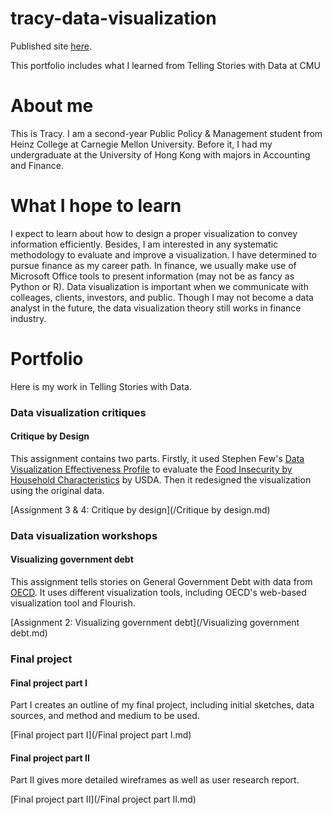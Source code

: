 # tracy-data-visualization

Published site [here](https://tracycccc.github.io/tracy-data-visualization/).

This portfolio includes what I learned from Telling Stories with Data at CMU

# About me
This is Tracy. I am a second-year Public Policy & Management student from Heinz College at Carnegie Mellon University. Before it, I had my undergraduate at the University of Hong Kong with majors in Accounting and Finance.

# What I hope to learn
I expect to learn about how to design a proper visualization to convey information efficiently. Besides, I am interested in any systematic methodology to evaluate and improve a visualization. I have determined to pursue finance as my career path. In finance, we usually make use of Microsoft Office tools to present information (may not be as fancy as Python or R). Data visualization is important when we communicate with colleages, clients, investors, and public. Though I may not become a data analyst in the future, the data visualization theory still works in finance industry.

# Portfolio
Here is my work in Telling Stories with Data.
### Data visualization critiques
#### Critique by Design
This assignment contains two parts. Firstly, it used Stephen Few's [Data Visualization Effectiveness Profile](http://www.perceptualedge.com/articles/visual_business_intelligence/data_visualization_effectiveness_profile.pdf) to evaluate the [Food Insecurity by Household Characteristics](https://www.ers.usda.gov/webdocs/charts/80061/insecurity.png?v=5479.7) by USDA. Then it redesigned the visualization using the original data.

[Assignment 3 & 4: Critique by design](/Critique by design.md)

### Data visualization workshops
#### Visualizing government debt
This assignment tells stories on General Government Debt with data from [OECD](https://data.oecd.org/). It uses different visualization tools, including OECD's web-based visualization tool and Flourish.

[Assignment 2: Visualizing government debt](/Visualizing government debt.md)

### Final project
#### Final project part I
Part I creates an outline of my final project, including initial sketches, data sources, and method and medium to be used.

[Final project part I](/Final project part I.md)

#### Final project part II
Part II gives more detailed wireframes as well as user research report.

[Final project part II](/Final project part II.md)
